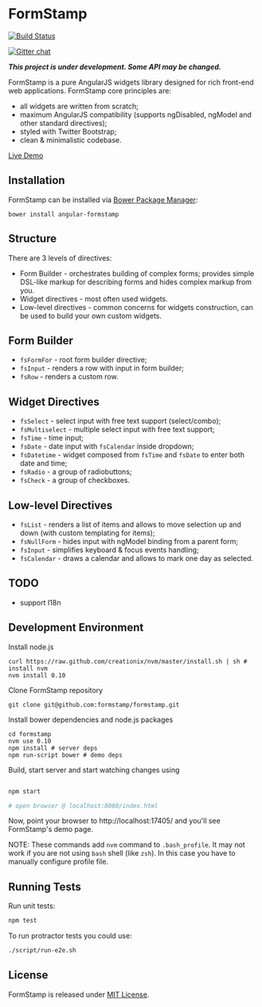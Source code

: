FormStamp
====

[![Build Status](https://travis-ci.org/formstamp/formstamp.png?branch=master)](https://travis-ci.org/formstamp/formstamp)

[![Gitter chat](https://badges.gitter.im/formstamp/formstamp.png)](https://gitter.im/formstamp/formstamp)

***This project is under development. Some API may be changed.***

FormStamp is a pure AngularJS widgets library designed for rich
front-end web applications. FormStamp core principles are:

* all widgets are written from scratch;
* maximum AngularJS compatibility (supports ngDisabled, ngModel and
  other standard directives);
* styled with Twitter Bootstrap;
* clean & minimalistic codebase.

[Live Demo](http://formstamp.github.io/)

Installation
------------

FormStamp can be installed via [Bower Package Manager](http://bower.io/):

    bower install angular-formstamp

Structure
------------

There are 3 levels of directives:

* Form Builder - orchestrates building of complex forms; provides
  simple DSL-like markup for describing forms and hides complex markup
  from you.
* Widget directives - most often used widgets.
* Low-level directives - common concerns for widgets construction, can
  be used to build your own custom widgets.

Form Builder
-----------

* `fsFormFor` - root form builder directive;
* `fsInput` - renders a row with input in form builder;
* `fsRow` - renders a custom row.

Widget Directives
---------

* `fsSelect` - select input with free text support (select/combo);
* `fsMultiselect` - multiple select input with free text support;
* `fsTime` - time input;
* `fsDate` - date input with `fsCalendar` inside dropdown;
* `fsDatetime` - widget composed from `fsTime` and `fsDate` to enter
  both date and time;
* `fsRadio` - a group of radiobuttons;
* `fsCheck` - a group of checkboxes.

Low-level Directives
---------

* `fsList` - renders a list of items and allows to move selection up and
  down (with custom templating for items);
* `fsNullForm` - hides input with ngModel binding from a parent form;
* `fsInput` - simplifies keyboard & focus events handling;
* `fsCalendar` - draws a calendar and allows to mark one day as selected.

TODO
----
  * support I18n

Development Environment
-----------

Install node.js

    curl https://raw.github.com/creationix/nvm/master/install.sh | sh # install nvm
    nvm install 0.10

Clone FormStamp repository

    git clone git@github.com:formstamp/formstamp.git

Install bower dependencies and node.js packages

    cd formstamp
    nvm use 0.10
    npm install # server deps
    npm run-script bower # demo deps

Build, start server and start watching changes using

```sh

npm start

# open browser @ localhost:8080/index.html

```

Now, point your browser to http://localhost:17405/ and you'll see
FormStamp's demo page.

NOTE: These commands add `nvm` command to `.bash_profile`. It may not
work if you are not using `bash` shell (like `zsh`). In this case you
have to manually configure profile file.

Running Tests
-------

Run unit tests:

```sh
npm test
```

To run protractor tests you could use:

```sh
./script/run-e2e.sh
```

License
-------

FormStamp is released under
[MIT License](https://raw.github.com/formstamp/formstamp/master/MIT-LICENSE).
